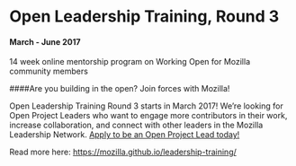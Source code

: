 # Open Leadership Training, Round 3
#### March - June 2017
14 week online mentorship program on Working Open for Mozilla community members


####Are you building in the open? Join forces with Mozilla!

Open Leadership Training Round 3 starts in March 2017! We’re looking for Open Project Leaders who want to engage more contributors in their work, increase collaboration, and connect with other leaders in the Mozilla Leadership Network. [Apply to be an Open Project Lead today!](https://medium.com/@MozOpenLeaders/are-you-building-in-the-open-join-forces-with-mozilla-a791dbb5c74b#.xqoayp91b)

Read more here:
https://mozilla.github.io/leadership-training/